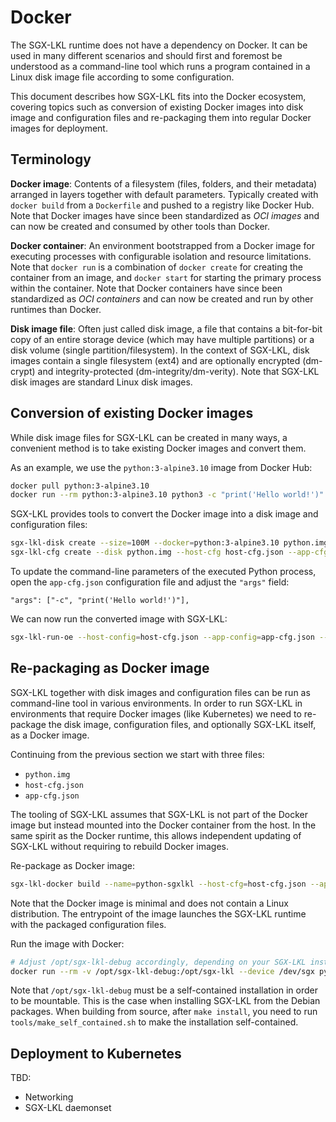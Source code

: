 # Docker

The SGX-LKL runtime does not have a dependency on Docker. It can be used in many different scenarios and should first and foremost be understood as a command-line tool which runs a program contained in a Linux disk image file according to some configuration.

This document describes how SGX-LKL fits into the Docker ecosystem, covering topics such as conversion of existing Docker images into disk image and configuration files and re-packaging them into regular Docker images for deployment.

## Terminology

**Docker image**: Contents of a filesystem (files, folders, and their metadata) arranged in layers together with default parameters. Typically created with `docker build` from a `Dockerfile` and pushed to a registry like Docker Hub. Note that Docker images have since been standardized as *OCI images* and can now be created and consumed by other tools than Docker.

**Docker container**: An environment bootstrapped from a Docker image for executing processes with configurable isolation and resource limitations. Note that `docker run` is a combination of `docker create` for creating the container from an image, and `docker start` for starting the primary process within the container. Note that Docker containers have since been standardized as *OCI containers* and can now be created and run by other runtimes than Docker.

**Disk image file**: Often just called disk image, a file that contains a bit-for-bit copy of an entire storage device (which may have multiple partitions) or a disk volume (single partition/filesystem). In the context of SGX-LKL, disk images contain a single filesystem (ext4) and are optionally encrypted (dm-crypt) and integrity-protected (dm-integrity/dm-verity). Note that SGX-LKL disk images are standard Linux disk images.

## Conversion of existing Docker images

While disk image files for SGX-LKL can be created in many ways, a convenient method is to take existing Docker images and convert them.

As an example, we use the `python:3-alpine3.10` image from Docker Hub:
```sh
docker pull python:3-alpine3.10
docker run --rm python:3-alpine3.10 python3 -c "print('Hello world!')"
```

SGX-LKL provides tools to convert the Docker image into a disk image and configuration files:
```sh
sgx-lkl-disk create --size=100M --docker=python:3-alpine3.10 python.img
sgx-lkl-cfg create --disk python.img --host-cfg host-cfg.json --app-cfg app-cfg.json
```

To update the command-line parameters of the executed Python process, open the `app-cfg.json` configuration file and adjust the `"args"` field:
```
"args": ["-c", "print('Hello world!')"],
```

We can now run the converted image with SGX-LKL:
```sh
sgx-lkl-run-oe --host-config=host-cfg.json --app-config=app-cfg.json --hw-debug
```

## Re-packaging as Docker image

SGX-LKL together with disk images and configuration files can be run as command-line tool in various environments. In order to run SGX-LKL in environments that require Docker images (like Kubernetes) we need to re-package the disk image, configuration files, and optionally SGX-LKL itself, as a Docker image.

Continuing from the previous section we start with three files:
- `python.img`
- `host-cfg.json`
- `app-cfg.json`

The tooling of SGX-LKL assumes that SGX-LKL is not part of the Docker image but instead mounted into the Docker container from the host. In the same spirit as the Docker runtime, this allows independent updating of SGX-LKL without requiring to rebuild Docker images.

Re-package as Docker image:
```sh
sgx-lkl-docker build --name=python-sgxlkl --host-cfg=host-cfg.json --app-cfg=app-cfg.json
```

Note that the Docker image is minimal and does not contain a Linux distribution.
The entrypoint of the image launches the SGX-LKL runtime with the packaged configuration files.

Run the image with Docker:
```sh
# Adjust /opt/sgx-lkl-debug accordingly, depending on your SGX-LKL installation.
docker run --rm -v /opt/sgx-lkl-debug:/opt/sgx-lkl --device /dev/sgx python-sgxlkl --hw-debug
```

Note that `/opt/sgx-lkl-debug` must be a self-contained installation in order to be mountable. This is the case when installing SGX-LKL from the Debian packages. When building from source, after `make install`, you need to run `tools/make_self_contained.sh` to make the installation self-contained.

## Deployment to Kubernetes

TBD:
- Networking
- SGX-LKL daemonset
